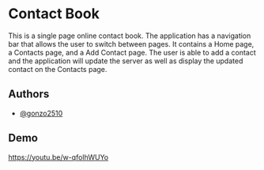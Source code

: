 
# Contact Book

This is a single page online contact book. The application has a navigation bar that allows the user to switch between pages. It contains a Home page, a Contacts page, and a Add Contact page. The user is able to add a contact and the application will update the server as well as display the updated contact on the Contacts page. 


## Authors

- [@gonzo2510](https://www.github.com/gonzo2510)


## Demo

https://youtu.be/w-qfoIhWUYo

